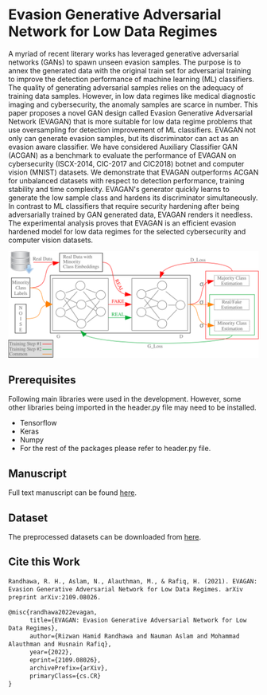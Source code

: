 # Evasion Generative Adversarial Network for Low Data Regimes

A myriad of recent literary works has leveraged generative adversarial networks (GANs) to spawn unseen evasion samples. The purpose is to annex the generated data with the original train set for adversarial training to improve the detection performance of machine learning (ML) classifiers. The quality of generating adversarial samples relies on the adequacy of training data samples. However, in low data regimes like medical diagnostic imaging and cybersecurity, the anomaly samples are scarce in number. This paper proposes a novel GAN design called Evasion Generative Adversarial Network (EVAGAN) that is more suitable for low data regime problems that use oversampling for detection improvement of ML classifiers. EVAGAN not only can generate evasion samples, but its discriminator can act as an evasion aware classifier. We have considered Auxiliary Classifier GAN (ACGAN) as a benchmark to evaluate the performance of EVAGAN on cybersecurity (ISCX-2014, CIC-2017 and CIC2018) botnet and computer vision (MNIST) datasets. We demonstrate that EVAGAN outperforms ACGAN for unbalanced datasets with respect to detection performance, training stability and time complexity. EVAGAN's generator quickly learns to generate the low sample class and hardens its discriminator simultaneously. In contrast to ML classifiers that require security hardening after being adversarially trained by GAN generated data, EVAGAN renders it needless. The experimental analysis proves that EVAGAN is an efficient evasion hardened model for low data regimes for the selected cybersecurity and computer vision datasets.

![](EVAGAN.svg "EVAGAN Architecture")

## Prerequisites

Following main libraries were used in the development. However, some other libraries being imported in the header.py file may need to be installed.

- Tensorflow
- Keras
- Numpy
- For the rest of the packages please refer to header.py file.

## Manuscript

Full text manuscript can be found [here](https://arxiv.org/abs/2109.08026).

## Dataset

The preprocessed datasets can be downloaded from [here](https://drive.google.com/drive/folders/1sOUEK0Cgpm_P_uxpBydTzGXbJdPISGnU?usp=sharing).

## Cite this Work

```
Randhawa, R. H., Aslam, N., Alauthman, M., & Rafiq, H. (2021). EVAGAN: Evasion Generative Adversarial Network for Low Data Regimes. arXiv preprint arXiv:2109.08026.
```

```
@misc{randhawa2022evagan,
      title={EVAGAN: Evasion Generative Adversarial Network for Low Data Regimes},
      author={Rizwan Hamid Randhawa and Nauman Aslam and Mohammad Alauthman and Husnain Rafiq},
      year={2022},
      eprint={2109.08026},
      archivePrefix={arXiv},
      primaryClass={cs.CR}
}

```
